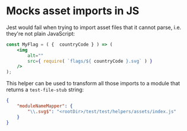 # Mocks asset imports in JS

Jest would fail when trying to import asset files that it cannot parse,
i.e. they're not plain JavaScript:

```jsx
const MyFlag = ( {  countryCode } ) => (
	<img
		alt=""
		src={ require( `flags/${ countryCode }.svg` ) }
	/>
);

```

This helper can be used to transform all those imports to a module that returns a
`test-file-stub` string:

```json
{
	"moduleNameMapper": {
		"\\.svg$": "<rootDir>/test/test/helpers/assets/index.js"
	}
}
```
